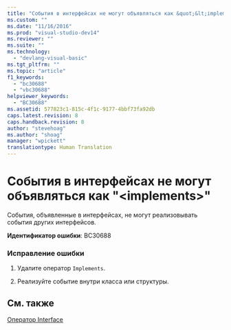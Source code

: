 ```yaml
---
title: "События в интерфейсах не могут объявляться как &quot;&lt;implements&gt;&quot; | Microsoft Docs"
ms.custom: ""
ms.date: "11/16/2016"
ms.prod: "visual-studio-dev14"
ms.reviewer: ""
ms.suite: ""
ms.technology: 
  - "devlang-visual-basic"
ms.tgt_pltfrm: ""
ms.topic: "article"
f1_keywords: 
  - "bc30688"
  - "vbc30688"
helpviewer_keywords: 
  - "BC30688"
ms.assetid: 577823c1-815c-4f1c-9177-4bbf73fa92db
caps.latest.revision: 8
caps.handback.revision: 8
author: "stevehoag"
ms.author: "shoag"
manager: "wpickett"
translationtype: Human Translation
---
```

# События в интерфейсах не могут объявляться как &quot;&lt;implements&gt;&quot;
События, объявленные в интерфейсах, не могут реализовывать события других интерфейсов.  
  
 **Идентификатор ошибки**: BC30688  
  
### Исправление ошибки  
  
1.  Удалите оператор `Implements`.  
  
2.  Реализуйте событие внутри класса или структуры.  
  
## См. также  
 [Оператор Interface](../../visual-basic/language-reference/statements/interface-statement.md)